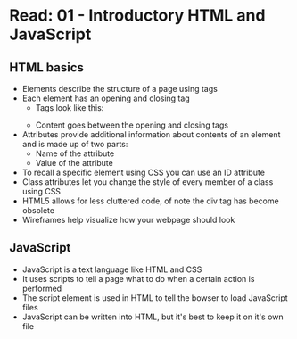 # Read: 01 - Introductory HTML and JavaScript

## HTML basics
* Elements describe the structure of a page using tags
* Each element has an opening and closing tag
  * Tags look like this: <p></p>
  * Content goes between the opening and closing tags
* Attributes provide additional information about contents of an element and is made up of two parts:
  * Name of the attribute
  * Value of the attribute
* To recall a specific element using CSS you can use an ID attribute
* Class attributes let you change the style of every member of a class using CSS
* HTML5 allows for less cluttered code, of note the div tag has become obsolete
* Wireframes help visualize how your webpage should look

## JavaScript
* JavaScript is a text language like HTML and CSS
* It uses scripts to tell a page what to do when a certain action is performed
* The script element is used in HTML to tell the bowser to load JavaScript files
* JavaScript can be written into HTML, but it's best to keep it on it's own file
